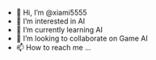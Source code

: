 - 👋 Hi, I’m @xiami5555
- 👀 I’m interested in AI
- 🌱 I’m currently learning AI
- 💞️ I’m looking to collaborate on Game AI
- 📫 How to reach me ...

<!---
xiami5555/xiami5555 is a ✨ special ✨ repository because its `README.md` (this file) appears on your GitHub profile.
You can click the Preview link to take a look at your changes.
--->
